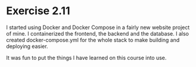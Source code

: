 # Exercise 2.11

I started using Docker and Docker Compose in a fairly new website project of mine. I containerized the frontend, the backend and the database. I also created docker-compose.yml for the whole stack to make building and deploying easier.

It was fun to put the things I have learned on this course into use.
